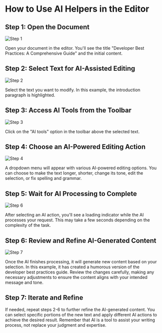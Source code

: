 # How to Use AI Helpers in the Editor

## Step 1: Open the Document
![Step 1](/img/use_ai_helpers_in_the_editor/step_1.png)

Open your document in the editor. You'll see the title "Developer Best Practices: A Comprehensive Guide" and the initial content.

## Step 2: Select Text for AI-Assisted Editing
![Step 2](/img/use_ai_helpers_in_the_editor/step_2.png)

Select the text you want to modify. In this example, the introduction paragraph is highlighted.

## Step 3: Access AI Tools from the Toolbar
![Step 3](/img/use_ai_helpers_in_the_editor/step_3.png)

Click on the "AI tools" option in the toolbar above the selected text.

## Step 4: Choose an AI-Powered Editing Action
![Step 4](/img/use_ai_helpers_in_the_editor/step_4.png)

A dropdown menu will appear with various AI-powered editing options. You can choose to make the text longer, shorter, change its tone, edit the selection, or fix spelling and grammar.

## Step 5: Wait for AI Processing to Complete
![Step 6](/img/use_ai_helpers_in_the_editor/step_6.png)

After selecting an AI action, you'll see a loading indicator while the AI processes your request. This may take a few seconds depending on the complexity of the task.

## Step 6: Review and Refine AI-Generated Content
![Step 7](/img/use_ai_helpers_in_the_editor/step_7.png)

Once the AI finishes processing, it will generate new content based on your selection. In this example, it has created a humorous version of the developer best practices guide. Review the changes carefully, making any necessary adjustments to ensure the content aligns with your intended message and tone.

## Step 7: Iterate and Refine

If needed, repeat steps 2-6 to further refine the AI-generated content. You can select specific portions of the new text and apply different AI actions to achieve the desired result. Remember that AI is a tool to assist your writing process, not replace your judgment and expertise.